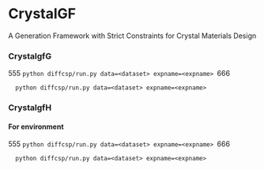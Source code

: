 # CrystalGF
A Generation Framework with Strict Constraints for Crystal Materials Design

### CrystalgfG
555 `python diffcsp/run.py data=<dataset> expname=<expname> `666

```
  python diffcsp/run.py data=<dataset> expname=<expname>
```

### CrystalgfH
#### For environment

555 `python diffcsp/run.py data=<dataset> expname=<expname> `666
```
  python diffcsp/run.py data=<dataset> expname=<expname>
```
